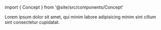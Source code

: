 import { Concept } from '@site/src/components/Concept'

<Concept
  title = "State"
  kind  = "Core"
  block = {true}>
Lorem ipsum dolor sit amet, qui minim labore adipisicing minim sint cillum sint consectetur cupidatat.  
</Concept>

